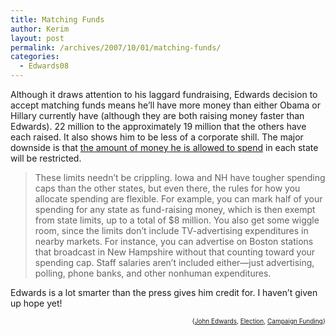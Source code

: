 ```yaml
---
title: Matching Funds
author: Kerim
layout: post
permalink: /archives/2007/10/01/matching-funds/
categories:
  - Edwards08
---
```

Although it draws attention to his laggard fundraising, Edwards decision to accept matching funds means he&#8217;ll have more money than either Obama or Hillary currently have (although they are both raising money faster than Edwards). 22 million to the approximately 19 million that the others have each raised. It also shows him to be less of a corporate shill. The major downside is that <a href="http://www.slate.com/id/2175053/fr/rss/" onclick="_gaq.push(['_trackEvent', 'outbound-article', 'http://www.slate.com/id/2175053/fr/rss/', 'the amount of money he is allowed to spend']);" >the amount of money he is allowed to spend</a> in each state will be restricted.

> These limits needn&#8217;t be crippling. Iowa and NH have tougher spending caps than the other states, but even there, the rules for how you allocate spending are flexible. For example, you can mark half of your spending for any state as fund-raising money, which is then exempt from state limits, up to a total of $8 million. You also get some wiggle room, since the limits don&#8217;t include TV-advertising expenditures in nearby markets. For instance, you can advertise on Boston stations that broadcast in New Hampshire without that counting toward your spending cap. Staff salaries aren&#8217;t included either—just advertising, polling, phone banks, and other nonhuman expenditures. 

Edwards is a lot smarter than the press gives him credit for. I haven&#8217;t given up hope yet!  
<!-- technorati tags start -->

<div style="text-align:right;">
  <span style="font-size:x-small;">{<a href="http://www.technorati.com/tag/John Edwards" onclick="_gaq.push(['_trackEvent', 'outbound-article', 'http://www.technorati.com/tag/John Edwards', 'John Edwards']);"  rel="tag">John Edwards</a>, <a href="http://www.technorati.com/tag/Election" onclick="_gaq.push(['_trackEvent', 'outbound-article', 'http://www.technorati.com/tag/Election', 'Election']);"  rel="tag">Election</a>, <a href="http://www.technorati.com/tag/Campaign Funding" onclick="_gaq.push(['_trackEvent', 'outbound-article', 'http://www.technorati.com/tag/Campaign Funding', 'Campaign Funding']);"  rel="tag">Campaign Funding</a>}</span>


<!-- technorati tags end -->

